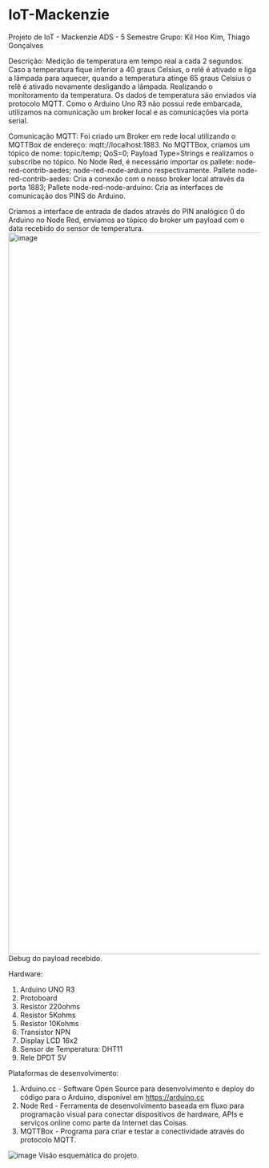 # IoT-Mackenzie
Projeto de IoT - Mackenzie ADS - 5 Semestre
Grupo: Kil Hoo Kim, Thiago Gonçalves

Descrição:
Medição de temperatura em tempo real a cada 2 segundos. Caso a temperatura fique inferior a 40 graus Celsius, o relê é ativado e liga a lâmpada para aquecer, quando a temperatura atinge 65 graus Celsius o relê é ativado novamente desligando a lâmpada. Realizando o monitoramento da temperatura.
Os dados de temperatura são enviados via protocolo MQTT. Como o Arduino Uno R3 não possui rede embarcada, utilizamos na comunicação um broker local e as comunicações via porta serial.

Comunicação MQTT:
Foi criado um Broker em rede local utilizando o MQTTBox de endereço: mqtt://localhost:1883.
No MQTTBox, criamos um tópico de nome: topic/temp; QoS=0; Payload Type=Strings e realizamos o subscribe no tópico.
No Node Red, é necessário importar os pallete: node-red-contrib-aedes; node-red-node-arduino respectivamente.
Pallete node-red-contrib-aedes: Cria a conexão com o nosso broker local através da porta 1883;
Pallete node-red-node-arduino: Cria as interfaces de comunicação dos PINS do Arduino.

Criamos a interface de entrada de dados através do PIN analógico 0 do Arduino no Node Red, enviamos ao tópico do broker um payload com o data recebido do sensor de temperatura.
<img width="1440" alt="image" src="https://user-images.githubusercontent.com/62429714/169618537-c3c2dd19-d7ea-4461-9531-77abb73722db.png">
Debug do payload recebido.

Hardware: 
1. Arduino UNO R3
2. Protoboard
3. Resistor 220ohms
4. Resistor 5Kohms
5. Resistor 10Kohms
6. Transistor NPN
7. Display LCD 16x2
8. Sensor de Temperatura: DHT11
9. Rele DPDT 5V

Plataformas de desenvolvimento:
1. Arduino.cc - Software Open Source para desenvolvimento e deploy do código para o Arduino, disponível em https://arduino.cc
2. Node Red - Ferramenta de desenvolvimento baseada em fluxo para programação visual para conectar dispositivos de hardware, APIs e serviços online como parte da Internet das Coisas.
3. MQTTBox - Programa para criar e testar a conectividade através do protocolo MQTT.

![image](https://user-images.githubusercontent.com/62429714/169617577-1b74bc62-a49b-4642-a5a2-f0a452c917f9.png)
Visão esquemática do projeto.
